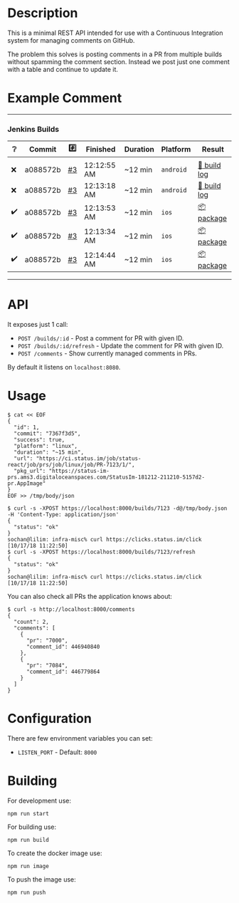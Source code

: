 # Description

This is a minimal REST API intended for use with a Continuous Integration system for managing comments on GitHub.

The problem this solves is posting comments in a PR from multiple builds without spamming the comment section. Instead we post just one comment with a table and continue to update it.

# Example Comment

---
### Jenkins Builds
| :grey_question: | Commit | :hash: | Finished | Duration | Platform | Result |
|-|-|-|-|-|-|-|
| | | | | | | |
| :x: | a088572b | [#3](https://google.pl) | 12:12:55 AM | ~12 min | `android` | [:page_facing_up: build log](https://google.plconsoleText) |
| :x: | a088572b | [#3](https://google.pl) | 12:13:18 AM | ~12 min | `android` | [:page_facing_up: build log](https://google.plconsoleText) |
| :heavy_check_mark: | a088572b | [#3](https://google.pl) | 12:13:53 AM | ~12 min | `ios` | [:package: package](https://google.pl) |
| :heavy_check_mark: | a088572b | [#3](https://google.pl) | 12:13:34 AM | ~12 min | `ios` | [:package: package](https://google.pl) |
| :heavy_check_mark: | a088572b | [#3](https://google.pl) | 12:14:44 AM | ~12 min | `ios` | [:package: package](https://google.pl) |
---

# API

It exposes just 1 call:

* `POST /builds/:id` - Post a comment for PR with given ID.
* `POST /builds/:id/refresh` - Update the comment for PR with given ID.
* `POST /comments` - Show currently managed comments in PRs.

By default it listens on `localhost:8080`.

# Usage

```
$ cat << EOF
{
  "id": 1,
  "commit": "7367f3d5",
  "success": true,
  "platform": "linux",
  "duration": "~15 min",
  "url": "https://ci.status.im/job/status-react/job/prs/job/linux/job/PR-7123/1/",
  "pkg_url": "https://status-im-prs.ams3.digitaloceanspaces.com/StatusIm-181212-211210-5157d2-pr.AppImage"
}
EOF >> /tmp/body/json

$ curl -s -XPOST https://localhost:8000/builds/7123 -d@/tmp/body.json -H 'Content-Type: application/json'
{
  "status": "ok"
}                                                                                                                                                                                     sochan@lilim: infra-misc% curl https://clicks.status.im/click                                                                                                    [10/17/18 11:22:50]
$ curl -s -XPOST https://localhost:8000/builds/7123/refresh
{
  "status": "ok"
}                                                                                                                                                                                     sochan@lilim: infra-misc% curl https://clicks.status.im/click                                                                                                    [10/17/18 11:22:50]
```
You can also check all PRs the application knows about:
```
$ curl -s http://localhost:8000/comments
{
  "count": 2,
  "comments": [
    {
      "pr": "7000",
      "comment_id": 446940840
    },
    {
      "pr": "7084",
      "comment_id": 446779864
    }
  ]
}
```
# Configuration

There are few environment variables you can set:

* `LISTEN_PORT` - Default: `8000`

# Building

For development use:
```
npm run start
```
For building use:
```
npm run build
```
To create the docker image use:
```
npm run image
```
To push the image use:
```
npm run push
```
